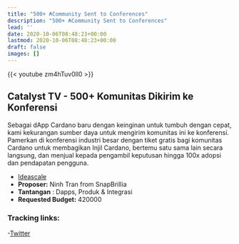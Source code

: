```yaml
---
title: "500+ ₳Community Sent to Conferences"
description: "500+ ₳Community Sent to Conferences"
lead: ''
date: 2020-10-06T08:48:23+00:00
lastmod: 2020-10-06T08:48:23+00:00
draft: false
images: []
---
```


{{<  youtube zm4hTuv0ll0 >}}

## Catalyst TV - 500+ Komunitas Dikirim ke Konferensi

Sebagai dApp Cardano baru dengan keinginan untuk tumbuh dengan cepat, kami kekurangan sumber daya untuk mengirim komunitas ini ke konferensi. Pamerkan di konferensi industri besar dengan tiket gratis bagi komunitas Cardano untuk membagikan Injil Cardano, bertemu satu sama lain secara langsung, dan menjual kepada pengambil keputusan hingga 100x adopsi dan pendapatan pengguna.

- [Ideascale](https://cardano.ideascale.com/c/idea/413992)
- **Proposer:** Ninh Tran from SnapBrillia
- **Tantangan** : Dapps, Produk &amp; Integrasi
- **Requested Budget:** 420000

### Tracking links:

-[Twitter](https://twitter.com/timbharrison/status/1535043082693283840)
